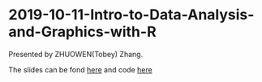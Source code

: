 # 2019-10-11-Intro-to-Data-Analysis-and-Graphics-with-R

Presented by ZHUOWEN(Tobey) Zhang. 

The slides can be fond [here](https://github.com/R-LadiesMelbourne/2019-10-11-Intro-to-Data-Analysis-and-Graphics-with-R/blob/master/r-ladies.pptx) and code [here](https://github.com/R-LadiesMelbourne/2019-10-11-Intro-to-Data-Analysis-and-Graphics-with-R/blob/master/r-ladies.pptx)
